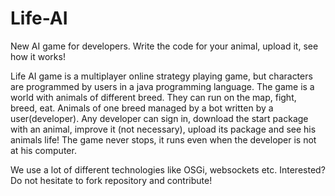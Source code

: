 # Life-AI
New AI game for developers. Write the code for your animal, upload it, see how it works!


Life AI game is a multiplayer online strategy playing game, but characters are programmed by users in a java programming language. The game is a world with animals of different breed. They can run on the map, fight, breed, eat. Animals of one breed managed by
a bot written by a user(developer). 
Any developer can sign in, download the start package with an animal, improve it (not necessary), upload its package and see his animals life! The game never stops, it runs even when the developer is not at his computer.

We use a lot of different technologies like OSGi, websockets etc. Interested? Do not hesitate to fork repository and contribute!


